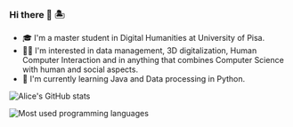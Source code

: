 ### Hi there 👋 🏝

- 🎓 I'm a master student in Digital Humanities at University of Pisa.
- 👩‍💻 I'm interested in data management, 3D digitalization, Human Computer Interaction and in anything that combines Computer Science with human and social aspects.
- 🧠 I'm currently learning Java and Data processing in Python.

![Alice's GitHub stats](https://github-readme-stats.vercel.app/api?username=alisola21&theme=dracula&show_icons=true)


![Most used programming languages](https://github-readme-stats.vercel.app/api/top-langs/?username=alisola21&layout=compact&theme=dracula)
